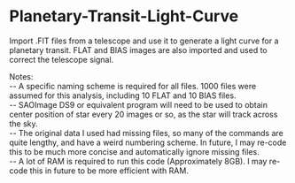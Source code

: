 # Planetary-Transit-Light-Curve
Import .FIT files from a telescope and use it to generate a light curve for a planetary transit. FLAT and BIAS images are also imported and used to correct the telescope signal.

Notes:\
-- A specific naming scheme is required for all files. 1000 files were assumed for this analysis, including 10 FLAT and 10 BIAS files.\
-- SAOImage DS9 or equivalent program will need to be used to obtain center position of star every 20 images or so, as the star will track across the sky.\
-- The original data I used had missing files, so many of the commands are quite lengthy, and have a weird numbering scheme. In future, I may re-code this to be much more concise and automatically ignore missing files.\
-- A lot of RAM is required to run this code (Approximately 8GB). I may re-code this in future to be more efficient with RAM.

